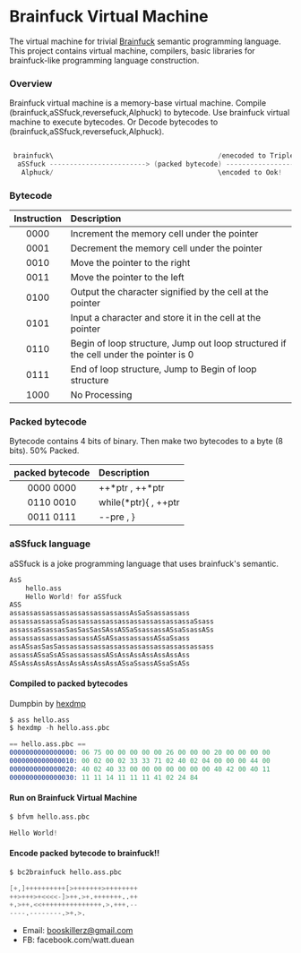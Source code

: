 # Brainfuck Virtual Machine

The virtual machine for trivial [Brainfuck](https://en.wikipedia.org/wiki/Brainfuck) semantic programming language.
This project contains virtual machine, compilers, basic libraries for brainfuck-like programming language construction.

### Overview
Brainfuck virtual machine is a memory-base virtual machine.
Compile (brainfuck,aSSfuck,reversefuck,Alphuck) to bytecode.
Use brainfuck virtual machine to execute bytecodes.
Or Decode bytecodes to (brainfuck,aSSfuck,reversefuck,Alphuck).

```s

 brainfuck\                                         /enecoded to Triplet
  aSSfuck ------------------------> (packed bytecode) ------------------------> (run on bfvm)
   Alphuck/                                         \encoded to Ook!

```
		
		
### Bytecode

| Instruction | Description                                                                            |
|:-----------:|:---------------------------------------------------------------------------------------|
|     0000    | Increment the memory cell under the pointer                                            |
|     0001    | Decrement the memory cell under the pointer                                            |
|     0010    | Move the pointer to the right                                                          |
|     0011    | Move the pointer to the left                                                           |
|     0100    | Output the character signified by the cell at the pointer                              |
|     0101    | Input a character and store it in the cell at the pointer                              |
|     0110    | Begin of loop structure, Jump out loop structured if the cell under the pointer is 0   |
|     0111    | End of loop structure, Jump to Begin of loop structure                                 |
|     1000    | No Processing                                                                          |


### Packed bytecode

Bytecode contains 4 bits of binary.
Then make two bytecodes to a byte (8 bits).
50% Packed.

|    packed bytecode   | Description                                                 |
|:--------------------:|:------------------------------------------------------------|
|     0000 0000        | ++*ptr  , ++*ptr                                            |
|     0110 0010        | while(*ptr){ ,  ++ptr                                       |
|     0011 0111        | --pre , }                                                   |


### aSSfuck language

aSSfuck is a joke programming language that uses brainfuck's semantic.


```s
AsS
	hello.ass
	Hello World! for aSSfuck
ASS
assassassassassassassassassassAsSaSsassassass
assassassassaSsassassassassassassassassassassaSsass
assassaSsassasSasSasSasSAssASSaSsassassASsaSsassASs
assassassassassassassASsASsassassassASsaSsass
assASsasSasSassassassassassassassassassassassassass
assassASsaSsASsassassassASsAssAssAssAssAssAss
ASsAssAssAssAssAssAssAssAssASsaSsassASsaSsASs

```


#### Compiled to packed bytecodes

Dumpbin by [hexdmp](https://github.com/hwoy/hexdmp)

```s
$ ass hello.ass
$ hexdmp -h hello.ass.pbc

== hello.ass.pbc ==
0000000000000000: 06 75 00 00 00 00 00 26 00 00 00 20 00 00 00 00 
0000000000000010: 00 02 00 02 33 33 71 02 40 02 04 00 00 00 44 00 
0000000000000020: 40 02 40 33 00 00 00 00 00 00 00 40 42 00 40 11 
0000000000000030: 11 11 14 11 11 11 41 02 24 84 

```

#### Run on Brainfuck Virtual Machine
```s
$ bfvm hello.ass.pbc

Hello World!

```

#### Encode packed bytecode to brainfuck!!

```s
$ bc2brainfuck hello.ass.pbc

[+,]++++++++++[>+++++++>++++++++
++>+++>+<<<<-]>++.>+.+++++++..++
+.>++.<<+++++++++++++++.>.+++.--
----.--------.>+.>.
```

- Email: booskillerz@gmail.com
- FB: facebook.com/watt.duean
